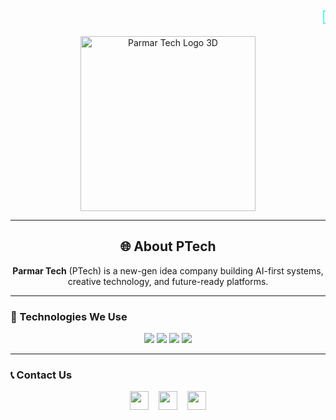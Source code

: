<!-- Scrolling Text Header (Like a Bus Display) -->
<h2 align="center">
  <marquee behavior="scroll" direction="left" scrollamount="8" style="font-size: 24px; color: #00FFCC; font-family: monospace;">
    🚀 PARMAR TECH – The New Gen Idea Company. 🚀
  </marquee>
</h2>

<!-- Centered 3D Parmar Tech Logo -->
<p align="center">
  <img src="https://i.imgur.com/3cHXO0h.png" alt="Parmar Tech Logo 3D" width="280"/>
</p>

---

<h2 align="center">🌐 About PTech</h2>

<p align="center">
<b>Parmar Tech</b> (PTech) is a new-gen idea company building AI-first systems, creative technology, and future-ready platforms.
</p>

---

### 🔧 Technologies We Use

<p align="center">
  <img src="https://img.shields.io/badge/Python-AI-blue?style=flat-square"/>
  <img src="https://img.shields.io/badge/React-Frontend-lightblue?style=flat-square"/>
  <img src="https://img.shields.io/badge/Node.js-Backend-green?style=flat-square"/>
  <img src="https://img.shields.io/badge/OpenAI-Integrations-orange?style=flat-square"/>
</p>

---

### 📞 Contact Us

<p align="center">
  <a href="mailto:contact@ptech.com"><img src="https://img.icons8.com/ios-filled/50/email.png" width="30"/></a>
  &nbsp;&nbsp;
  <a href="https://linkedin.com/company/ptech"><img src="https://img.icons8.com/ios-filled/50/linkedin.png" width="30"/></a>
  &nbsp;&nbsp;
  <a href="https://ptech.com"><img src="https://img.icons8.com/ios-filled/50/domain.png" width="30"/></a>
</p>
